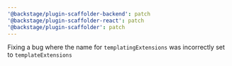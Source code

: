```yaml
---
'@backstage/plugin-scaffolder-backend': patch
'@backstage/plugin-scaffolder-react': patch
'@backstage/plugin-scaffolder': patch
---
```


Fixing a bug where the name for `templatingExtensions` was incorrectly set to `templateExtensions`
